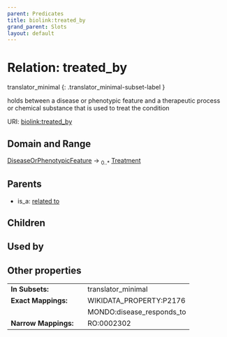```yaml
---
parent: Predicates
title: biolink:treated_by
grand_parent: Slots
layout: default
---
```


# Relation: treated_by

translator_minimal
{: .translator_minimal-subset-label }


holds between a disease or phenotypic feature and a therapeutic process or chemical substance that is used to treat the condition

URI: [biolink:treated_by](https://w3id.org/biolink/vocab/treated_by)

## Domain and Range

[DiseaseOrPhenotypicFeature](DiseaseOrPhenotypicFeature.md) ->  <sub>0..*</sub> [Treatment](Treatment.md)

## Parents

 *  is_a: [related to](related_to.md)

## Children


## Used by


## Other properties

|  |  |  |
| --- | --- | --- |
| **In Subsets:** | | translator_minimal |
| **Exact Mappings:** | | WIKIDATA_PROPERTY:P2176 |
|  | | MONDO:disease_responds_to |
| **Narrow Mappings:** | | RO:0002302 |

